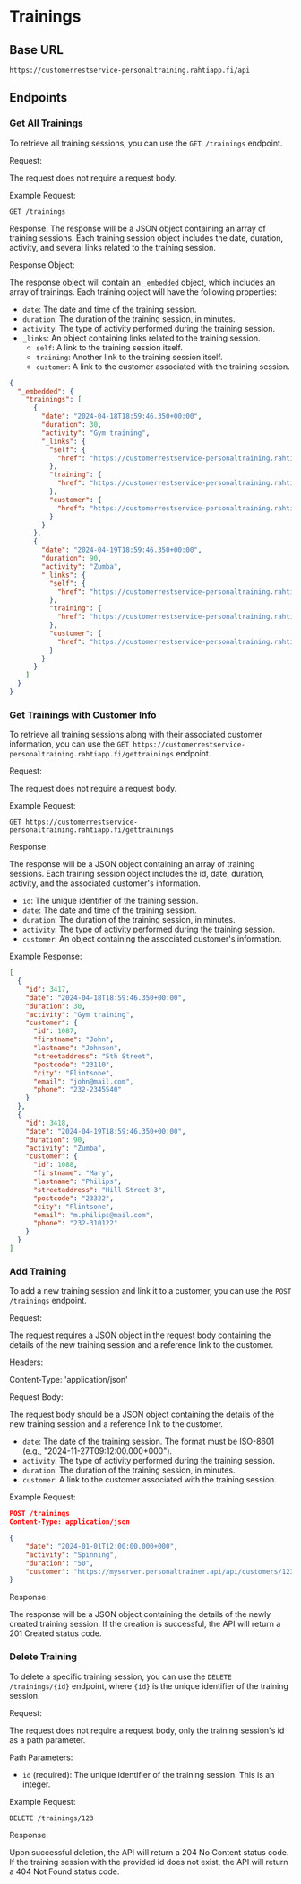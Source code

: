 
# Trainings 

## Base URL
```
https://customerrestservice-personaltraining.rahtiapp.fi/api
```
## Endpoints

### Get All Trainings
To retrieve all training sessions, you can use the `GET /trainings` endpoint.

Request:

The request does not require a request body.

Example Request:
```
GET /trainings
```

Response:
The response will be a JSON object containing an array of training sessions. Each training session object includes the date, duration, activity, and several links related to the training session.

Response Object:

The response object will contain an `_embedded` object, which includes an array of trainings. Each training object will have the following properties:

- `date`: The date and time of the training session.
- `duration`: The duration of the training session, in minutes.
- `activity`: The type of activity performed during the training session.
- `_links`: An object containing links related to the training session.
    - `self`: A link to the training session itself.
    - `training`: Another link to the training session itself.
    - `customer`: A link to the customer associated with the training session.

```json
{
  "_embedded": {
    "trainings": [
      {
        "date": "2024-04-18T18:59:46.350+00:00",
        "duration": 30,
        "activity": "Gym training",
        "_links": {
          "self": {
            "href": "https://customerrestservice-personaltraining.rahtiapp.fi/api/trainings/3417"
          },
          "training": {
            "href": "https://customerrestservice-personaltraining.rahtiapp.fi/api/trainings/3417"
          },
          "customer": {
            "href": "https://customerrestservice-personaltraining.rahtiapp.fi/api/trainings/3417/customer"
          }
        }
      },
      {
        "date": "2024-04-19T18:59:46.350+00:00",
        "duration": 90,
        "activity": "Zumba",
        "_links": {
          "self": {
            "href": "https://customerrestservice-personaltraining.rahtiapp.fi/api/trainings/3418"
          },
          "training": {
            "href": "https://customerrestservice-personaltraining.rahtiapp.fi/api/trainings/3418"
          },
          "customer": {
            "href": "https://customerrestservice-personaltraining.rahtiapp.fi/api/trainings/3418/customer"
          }
        }
      }
    ]
  }
}
```
### Get Trainings with Customer Info
To retrieve all training sessions along with their associated customer information, you can use the `GET https://customerrestservice-personaltraining.rahtiapp.fi/gettrainings` endpoint.

Request:

The request does not require a request body.

Example Request:
```
GET https://customerrestservice-personaltraining.rahtiapp.fi/gettrainings
```
Response: 

The response will be a JSON object containing an array of training sessions. Each training session object includes the id, date, duration, activity, and the associated customer's information.
- `id`:  The unique identifier of the training session.
- `date`: The date and time of the training session.
- `duration`: The duration of the training session, in minutes.
- `activity`: The type of activity performed during the training session.
- `customer`: An object containing the associated customer's information.

Example Response:
```json
[
  {
    "id": 3417,
    "date": "2024-04-18T18:59:46.350+00:00",
    "duration": 30,
    "activity": "Gym training",
    "customer": {
      "id": 1087,
      "firstname": "John",
      "lastname": "Johnson",
      "streetaddress": "5th Street",
      "postcode": "23110",
      "city": "Flintsone",
      "email": "john@mail.com",
      "phone": "232-2345540"
    }
  },
  {
    "id": 3418,
    "date": "2024-04-19T18:59:46.350+00:00",
    "duration": 90,
    "activity": "Zumba",
    "customer": {
      "id": 1088,
      "firstname": "Mary",
      "lastname": "Philips",
      "streetaddress": "Hill Street 3",
      "postcode": "23322",
      "city": "Flintsone",
      "email": "m.philips@mail.com",
      "phone": "232-310122"
    }
  }
]
```


### Add Training
To add a new training session and link it to a customer, you can use the `POST /trainings` endpoint.

Request:

The request requires a JSON object in the request body containing the details of the new training session and a reference link to the customer.

Headers:

Content-Type: 'application/json'

Request Body:

The request body should be a JSON object containing the details of the new training session and a reference link to the customer.

- `date`: The date of the training session. The format must be ISO-8601 (e.g., "2024-11-27T09:12:00.000+000").
- `activity`: The type of activity performed during the training session.
- `duration`: The duration of the training session, in minutes.
- `customer`: A link to the customer associated with the training session.

Example Request:
```json
POST /trainings
Content-Type: application/json

{
    "date": "2024-01-01T12:00:00.000+000",
    "activity": "Spinning",
    "duration": "50",
    "customer": "https://myserver.personaltrainer.api/api/customers/123"
}
```

Response:

The response will be a JSON object containing the details of the newly created training session. If the creation is successful, the API will return a 201 Created status code.

### Delete Training
To delete a specific training session, you can use the `DELETE /trainings/{id}` endpoint, where `{id}` is the unique identifier of the training session.

Request:

The request does not require a request body, only the training session's id as a path parameter.

Path Parameters:

- `id` (required): The unique identifier of the training session. This is an integer.

Example Request:
```
DELETE /trainings/123
```

Response:

Upon successful deletion, the API will return a 204 No Content status code. If the training session with the provided id does not exist, the API will return a 404 Not Found status code.
